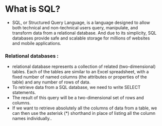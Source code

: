 # What is SQL?
* SQL, or Structured Query Language, is a language designed to allow both technical and non-technical users query, manipulate, and transform data from a relational database. And due to its simplicity, SQL databases provide safe and scalable storage for millions of websites and mobile applications.
### Relational databases : 
* relational database represents a collection of related (two-dimensional) tables. Each of the tables are similar to an Excel spreadsheet, with a fixed number of named columns (the attributes or properties of the table) and any number of rows of data.
* To retrieve data from a SQL database, we need to write SELECT statements.
* The result of this query will be a two-dimensional set of rows and columns.
* If we want to retrieve absolutely all the columns of data from a table, we can then use the asterisk (*) shorthand in place of listing all the column names individually..
